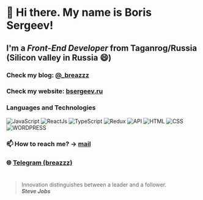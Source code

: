 # 👋 Hi there. My name is **Boris Sergeev**!
## I'm a *Front-End Developer* from Taganrog/Russia (Silicon valley in Russia 😄)
### Check my blog: [@_breazzz](https://www.instagram.com/_breazzz/)
### Check my website: [bsergeev.ru](https://bsergeev.ru/)

### Languages and Technologies 
![JavaScript](https://img.shields.io/badge/-JavaScript-090909?style=for-the-badge&logo=JavaScript)
![ReactJs](https://img.shields.io/badge/-ReactJs-090909?style=for-the-badge&logo=React)
![TypeScript](https://img.shields.io/badge/-TypeScript-090909?style=for-the-badge&logo=TypeScript)
![Redux](https://img.shields.io/badge/-Redux-090909?style=for-the-badge&logo=Redux)
![API](https://img.shields.io/badge/-REST&#032;API-090909?style=for-the-badge)
![HTML](https://img.shields.io/badge/-HTML-090909?style=for-the-badge&logo=html5)
![CSS](https://img.shields.io/badge/-CSS-090909?style=for-the-badge&logo=css3)
![WORDPRESS](https://img.shields.io/badge/-WORDPRESS-090909?style=for-the-badge&logo=wordpresss)

### 📫 How to reach me? -> [mail](mailto:breazzz.mail@yandex.ru)
### 🌐 [Telegram (breazzz)](https://t.me/breazzz)
#
> Innovation distinguishes between a leader and a follower. <br/>
> ***Steve Jobs***

<!--
**Breazzz/Breazzz** is a ✨ _special_ ✨ repository because its `README.md` (this file) appears on your GitHub profile.

Here are some ideas to get you started:

- 🔭 I’m currently working on ...
- 🌱 I’m currently learning ...
- 👯 I’m looking to collaborate on ...
- 🤔 I’m looking for help with ...
- 💬 Ask me about ...
- 📫 How to reach me: ...
- 😄 Pronouns: ...
- ⚡ Fun fact: ...
-->
